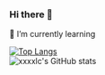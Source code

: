 ### Hi there 👋

<!--
**xxxxlc/xxxxlc** is a ✨ _special_ ✨ repository because its `README.md` (this file) appears on your GitHub profile.

Here are some ideas to get you started:

- 🔭 I’m currently working on ...
- 🌱 I’m currently learning ...
- 👯 I’m looking to collaborate on ...
- 🤔 I’m looking for help with ...
- 💬 Ask me about ...
- 📫 How to reach me: ...
- 😄 Pronouns: ...
- ⚡ Fun fact: ...
-->
🌱 I’m currently learning 

[![Top Langs](https://github-readme-stats.vercel.app/api/top-langs/?username=xxxxlc&layout=compact)](https://github.com/xxxxlc/github-readme-stats) 
\
![xxxxlc's GitHub stats](https://github-readme-stats.vercel.app/api?username=xxxxlc&show_icons=true&theme=graywhite)
